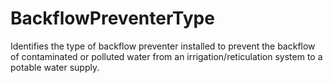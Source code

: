 BackflowPreventerType
=====================

Identifies the type of backflow preventer installed to prevent the backflow of contaminated or polluted water from an irrigation/reticulation system to a potable water supply.
